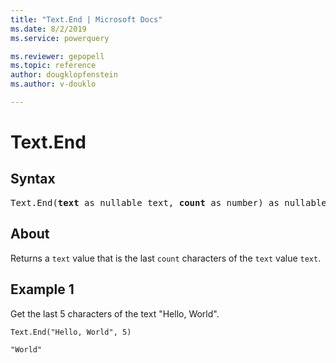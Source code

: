 ```yaml
---
title: "Text.End | Microsoft Docs"
ms.date: 8/2/2019
ms.service: powerquery

ms.reviewer: gepopell
ms.topic: reference
author: dougklopfenstein
ms.author: v-douklo

---
```

# Text.End

## Syntax

<pre>
Text.End(<b>text</b> as nullable text, <b>count</b> as number) as nullable text
</pre> 
  
## About  
Returns a `text` value that is the last `count` characters of the `text` value `text`.

## Example 1
Get the last 5 characters of the text "Hello, World".

```powerquery-m
Text.End("Hello, World", 5)
```

`"World"`
